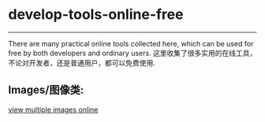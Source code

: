 # develop-tools-online-free
-------------
There are many practical online tools collected here, which can be used for free by both developers and ordinary users.
这里收集了很多实用的在线工具，不论对开发者，还是普通用户，都可以免费使用.


## Images/图像类:
[view multiple images online](https://www.view-multiple-images.com/en)


